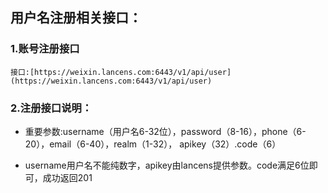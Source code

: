 ## 用户名注册相关接口：

### 1.账号注册接口

```
接口:[https://weixin.lancens.com:6443/v1/api/user](https://weixin.lancens.com:6443/v1/api/user)
```

### 2.注册接口说明：

* 重要参数:username（用户名6-32位），password（8-16），phone（6-20），email（6-40），realm（1-32），          apikey（32）.code（6）

* username用户名不能纯数字，apikey由lancens提供参数。code满足6位即可，成功返回201

###### 




